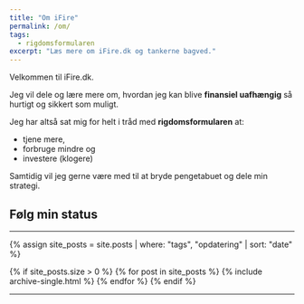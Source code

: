 ```yaml
---
title: "Om iFire"
permalink: /om/
tags:
  - rigdomsformularen
excerpt: "Læs mere om iFire.dk og tankerne bagved."
---
```


Velkommen til iFire.dk.

Jeg vil dele og lære mere om, hvordan jeg kan blive **finansiel uafhængig** så hurtigt og sikkert som muligt.

Jeg har altså sat mig for helt i tråd med **rigdomsformularen** at:

- tjene mere,
- forbruge mindre og
- investere (klogere)

Samtidig vil jeg gerne være med til at bryde pengetabuet og dele min strategi.

## Følg min status

***

{% assign site_posts = site.posts | where: "tags", "opdatering" | sort: "date" %}

{% if site_posts.size > 0 %}
  {% for post in site_posts %}
    {% include archive-single.html %}
  {% endfor %}
{% endif %}

***

